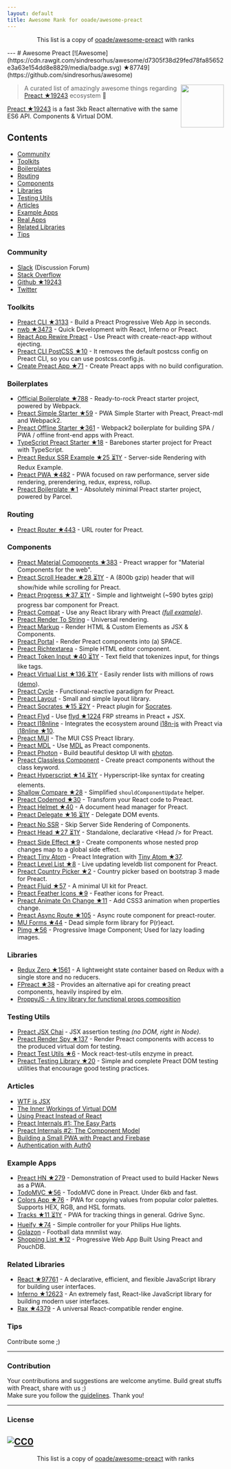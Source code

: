 ```yaml
---
layout: default
title: Awesome Rank for ooade/awesome-preact
---
```


<p align="center">
	This list is a copy of <a href="https://github.com/ooade/awesome-preact">ooade/awesome-preact</a> with ranks
</p>
---
# Awesome Preact [![Awesome](https://cdn.rawgit.com/sindresorhus/awesome/d7305f38d29fed78fa85652e3a63e154dd8e8829/media/badge.svg) ★87749](https://github.com/sindresorhus/awesome)

[<img src="https://rawgit.com/ooade/awesome-preact/master/preact-logo.svg" align="right" width="100">](https://preactjs.com)

> A curated list of amazingly awesome things regarding [Preact ★19243](https://github.com/developit/preact) ecosystem :star2:

[Preact ★19243](https://github.com/developit/preact) is a fast 3kb React alternative with the same ES6 API. Components & Virtual DOM.

## Contents
- [Community](#community)
- [Toolkits](#toolkits)
- [Boilerplates](#boilerplates)
- [Routing](#routing)
- [Components](#components)
- [Libraries](#libraries)
- [Testing Utils](#testing-utils)
- [Articles](#articles)
- [Example Apps](#example-apps)
- [Real Apps](https://preactjs.com/about/we-are-using)
- [Related Libraries](#related-libraries)
- [Tips](#tips)

### Community
- [Slack](https://preact-slack.now.sh) (Discussion Forum)
- [Stack Overflow](https://stackoverflow.com/questions/tagged/preact)
- [Github ★19243](https://github.com/developit/preact)
- [Twitter](https://twitter.com/preactjs)

### Toolkits
- [Preact CLI ★3133](https://github.com/developit/preact-cli) - Build a Preact Progressive Web App in seconds.
- [nwb ★3473](https://github.com/insin/nwb) - Quick Development with React, Inferno or Preact.
- [React App Rewire Preact](https://github.com/timarney/react-app-rewired/tree/master/packages/react-app-rewire-preact) - Use Preact with create-react-app without ejecting.
- [Preact CLI PostCSS ★10](https://github.com/SaraVieira/preact-cli-postcss) - It removes the default postcss config on Preact CLI, so you can use postcss.config.js.
- [Create Preact App ★71](https://github.com/just-boris/create-preact-app) - Create Preact apps with no build configuration.

### Boilerplates
- [Official Boilerplate ★788](https://github.com/developit/preact-boilerplate) - Ready-to-rock Preact starter project, powered by Webpack.
- [Preact Simple Starter ★59](https://github.com/ooade/PreactSimpleStarter) - PWA Simple Starter with Preact, Preact-mdl and Webpack2.
- [Preact Offline Starter ★361](https://github.com/lukeed/preact-starter) - Webpack2 boilerplate for building SPA / PWA / offline front-end apps with Preact.
- [TypeScript Preact Starter ★18](https://github.com/nickytonline/ts-preact-starter) - Barebones starter project for Preact with TypeScript.
- [Preact Redux SSR Example ★25 ⏳1Y](https://github.com/csbun/preact-redux-ssr-example) - Server-side Rendering with Redux Example.
- [Preact PWA ★482](https://github.com/ezekielchentnik/preact-pwa) - PWA focused on raw performance, server side rendering, prerendering, redux, express, rollup.
- [Preact Boilerplate ★1](https://github.com/therealparmesh/preact-boilerplate) - Absolutely minimal Preact starter project, powered by Parcel.

### Routing
- [Preact Router ★443](https://github.com/developit/preact-router) - URL router for Preact.

### Components
- [Preact Material Components ★383](https://github.com/prateekbh/preact-material-components) - Preact wrapper for "Material Components for the web".
- [Preact Scroll Header ★28 ⏳1Y](https://github.com/lukeed/preact-scroll-header) - A (800b gzip) header that will show/hide while scrolling for Preact.
- [Preact Progress ★37 ⏳1Y](https://github.com/lukeed/preact-progress) - Simple and lightweight (~590 bytes gzip) progress bar component for Preact.
- [Preact Compat](https://git.io/preact-compat) - Use any React library with Preact *([full example](http://git.io/preact-compat-example))*.
- [Preact Render To String](https://git.io/preact-render-to-string) - Universal rendering.
- [Preact Markup](https://git.io/preact-markup) - Render HTML & Custom Elements as JSX & Components.
- [Preact Portal](https://git.io/preact-portal) - Render Preact components into (a) SPACE.
- [Preact Richtextarea](https://git.io/preact-richtextarea) - Simple HTML editor component.
- [Preact Token Input ★40 ⏳1Y](https://github.com/developit/preact-token-input) - Text field that tokenizes input, for things like tags.
- [Preact Virtual List ★136 ⏳1Y](https://github.com/developit/preact-virtual-list) - Easily render lists with millions of rows ([demo](https://jsfiddle.net/developit/qqan9pdo/)).
- [Preact Cycle](https://git.io/preact-cycle) - Functional-reactive paradigm for Preact.
- [Preact Layout](https://download.github.io/preact-layout/) - Small and simple layout library.
- [Preact Socrates ★15 ⏳2Y](https://github.com/matthewmueller/preact-socrates) - Preact plugin for [Socrates](http://github.com/matthewmueller/socrates).
- [Preact Flyd](https://github.com/xialvjun/preact-flyd) - Use [flyd ★1224](https://github.com/paldepind/flyd) FRP streams in Preact + JSX.
- [Preact I18nline](https://github.com/download/preact-i18nline) - Integrates the ecosystem around [i18n-js](https://github.com/everydayhero/i18n-js) with Preact via [i18nline ★10](https://github.com/download/i18nline).
- [Preact MUI](https://git.io/v1aVO) - The MUI CSS Preact library.
- [Preact MDL](https://git.io/preact-mdl) - Use [MDL](https://getmdl.io) as Preact components.
- [Preact Photon](https://git.io/preact-photon) - Build beautiful desktop UI with [photon](http://photonkit.com).
- [Preact Classless Component](https://github.com/ld0rman/preact-classless-component) - Create preact components without the class keyword.
- [Preact Hyperscript ★14 ⏳1Y](https://github.com/queckezz/preact-hyperscript) - Hyperscript-like syntax for creating elements.
- [Shallow Compare ★28](https://github.com/tkh44/shallow-compare) - Simplified `shouldComponentUpdate` helper.
- [Preact Codemod ★30](https://github.com/vutran/preact-codemod) - Transform your React code to Preact.
- [Preact Helmet ★40](https://github.com/download/preact-helmet) - A document head manager for Preact.
- [Preact Delegate ★16 ⏳1Y](https://github.com/NekR/preact-delegate) - Delegate DOM events.
- [Preact No SSR](https://github.com/gufsky/preact-no-ssr) - Skip Server Side Rendering of Components.
- [Preact Head ★27 ⏳1Y](https://github.com/matthewmueller/preact-head) - Standalone, declarative \<Head /\> for Preact.
- [Preact Side Effect ★9](https://github.com/ooade/preact-side-effect) - Create components whose nested prop changes map to a global side effect.
- [Preact Tiny Atom](https://github.com/KwanMan/preact-tiny-atom) - Preact Integration with [Tiny Atom ★37](https://github.com/qubitproducts/tiny-atom).
- [Preact Level List ★8](https://github.com/juliangruber/preact-level-list) - Live updating leveldb list component for Preact.
- [Preact Country Picker ★2](https://github.com/bboydflo/flagstrap-preact) - Country picker based on bootstrap 3 made for Preact.
- [Preact Fluid ★57](https://github.com/ajainvivek/preact-fluid) - A minimal UI kit for Preact.
- [Preact Feather Icons ★9](https://github.com/ForsakenHarmony/preact-feather) - Feather icons for Preact.
- [Preact Animate On Change ★11](https://github.com/Sobesednik/preact-animate-on-change) - Add CSS3 animation when properties change.
- [Preact Async Route ★105](https://github.com/prateekbh/preact-async-route) - Async route component for preact-router.
- [MU Forms ★44](https://github.com/mobiushorizons/mu-forms) - Dead simple form library for P(r)eact.
- [Pimg ★56](https://github.com/ooade/pimg) - Progressive Image Component; Used for lazy loading images.

### Libraries
- [Redux Zero ★1561](https://github.com/concretesolutions/redux-zero) - A lightweight state container based on Redux with a single store and no reducers.
- [FPreact ★38](https://github.com/UnwrittenFun/fpreact) - Provides an alternative api for creating preact components, heavily inspired by elm.
- [ProppyJS - A tiny library for functional props composition](https://proppyjs.com)

### Testing Utils
- [Preact JSX Chai](https://git.io/preact-jsx-chai) - JSX assertion testing _(no DOM, right in Node)_.
- [Preact Render Spy ★137](https://github.com/mzgoddard/preact-render-spy) - Render Preact components with access to the produced virtual dom for testing.
- [Preact Test Utils ★6](https://github.com/windyGex/preact-test-utils) - Mock react-test-utils enzyme in preact.
- [Preact Testing Library ★20](https://github.com/antoaravinth/preact-testing-library) - Simple and complete Preact DOM testing utilities that encourage good testing practices.

### Articles
- [WTF is JSX](https://jasonformat.com/wtf-is-jsx/)
- [The Inner Workings of Virtual DOM](https://medium.com/@rajaraodv/the-inner-workings-of-virtual-dom-666ee7ad47cf)
- [Using Preact Instead of React](https://medium.com/@rajaraodv/using-preact-instead-of-react-70f40f53107c)
- [Preact Internals #1: The Easy Parts](https://medium.com/@asolove/preact-internals-1-the-easy-parts-3a081fa36205#.twnc3doig)
- [Preact Internals #2: The Component Model](https://medium.com/@asolove/preact-internals-2-the-component-model-36a05e32957b#.8zyec2y9v)
- [Building a Small PWA with Preact and Firebase](https://dandenney.com/posts/front-end-dev/building-a-small-pwa-with-preact-and-firebase)
- [Authentication with Auth0](https://auth0.com/blog/preact-authentication-tutorial)

### Example Apps
- [Preact HN ★279](https://github.com/kristoferbaxter/preact-hn) - Demonstration of Preact used to build Hacker News as a PWA.
- [TodoMVC ★56](https://github.com/developit/preact-todomvc) - TodoMVC done in Preact. Under 6kb and fast.
- [Colors App ★76](https://github.com/lukeed/colors-app) - PWA for copying values from popular color palettes. Supports HEX, RGB, and HSL formats.
- [Tracks ★11 ⏳1Y](https://github.com/jordic/tracks_preact) - PWA for tracking things in general. Gdrive Sync.
- [Hueify ★74](https://github.com/kvartborg/hueify) - Simple controller for your Philips Hue lights.
- [Golazon](https://github.com/sobstel/golazon) - Football data mnmlist way.
- [Shopping List ★12](https://github.com/ibm-watson-data-lab/shopping-list-preact-pouchdb) - Progressive Web App Built Using Preact and PouchDB.

### Related Libraries
- [React ★97761](https://github.com/facebook/react) - A declarative, efficient, and flexible JavaScript library for building user interfaces.
- [Inferno ★12623](https://github.com/infernojs/inferno) - An extremely fast, React-like JavaScript library for building modern user interfaces.
- [Rax ★4379](https://github.com/alibaba/rax) - A universal React-compatible render engine.

### Tips
Contribute some ;)

---
### Contribution
Your contributions and suggestions are welcome anytime. Build great stuffs with Preact, share with us ;) <br/>
Make sure you follow the [guidelines](https://github.com/ooade/awesome-preact/blob/master//contributing.md). Thank you!

---
### License
[![CC0](http://mirrors.creativecommons.org/presskit/buttons/88x31/svg/cc-zero.svg)](http://creativecommons.org/publicdomain/zero/1.0/)
---
<p align="center">
	This list is a copy of <a href="https://github.com/ooade/awesome-preact">ooade/awesome-preact</a> with ranks
</p>
